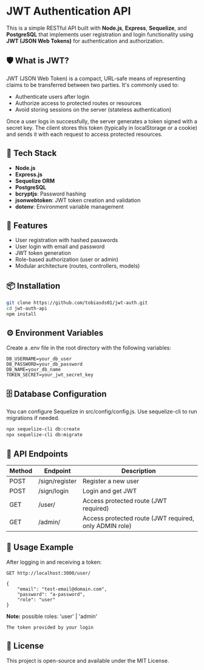 # JWT Authentication API

This is a simple RESTful API built with **Node.js**, **Express**, **Sequelize**, and **PostgreSQL** that implements user registration and login functionality using **JWT (JSON Web Tokens)** for authentication and authorization.

## 🛡️ What is JWT?

JWT (JSON Web Token) is a compact, URL-safe means of representing claims to be transferred between two parties. It's commonly used to:

- Authenticate users after login
- Authorize access to protected routes or resources
- Avoid storing sessions on the server (stateless authentication)

Once a user logs in successfully, the server generates a token signed with a secret key. The client stores this token (typically in localStorage or a cookie) and sends it with each request to access protected resources.

## 🧱 Tech Stack

- **Node.js**
- **Express.js**
- **Sequelize ORM**
- **PostgreSQL**
- **bcryptjs**: Password hashing
- **jsonwebtoken**: JWT token creation and validation
- **dotenv**: Environment variable management

## 🚀 Features

- User registration with hashed passwords
- User login with email and password
- JWT token generation
- Role-based authorization (user or admin)
- Modular architecture (routes, controllers, models)

## 📦 Installation

```bash
git clone https://github.com/tobiasds01/jwt-auth.git
cd jwt-auth-api
npm install
```

## ⚙️ Environment Variables
Create a .env file in the root directory with the following variables:

```.env
DB_USERNAME=your_db_user
DB_PASSWORD=your_db_password
DB_NAME=your_db_name
TOKEN_SECRET=your_jwt_secret_key
```

## 🗄️ Database Configuration
You can configure Sequelize in src/config/config.js. Use sequelize-cli to run migrations if needed.

```bash
npx sequelize-cli db:create
npx sequelize-cli db:migrate
```

## 📮 API Endpoints
| Method | Endpoint | Description |
|--------|----------|-------------|
| POST | /sign/register | Register a new user |
| POST | /sign/login | Login and get JWT |
| GET | /user/ | Access protected route (JWT required) |
| GET | /admin/ | Access protected route (JWT required, only ADMIN role) |

## 🔐 Usage Example
After logging in and receiving a token:

```Request
GET http://localhost:3000/user/
```

```Body
{
    "email": "test-email@domain.com",
    "password": "a-password",
    "role": "user"
}
```
**Note:** possible roles: 'user' | 'admin'

```Authorization: Bearer Token
The token provided by your login
```


## 📌 License
This project is open-source and available under the MIT License.